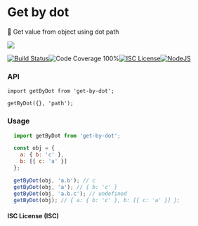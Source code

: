 # Get by dot

🌳 Get value from object using dot path

<a href="https://nodei.co/npm/get-by-dot/">
  <img src="https://nodei.co/npm/get-by-dot.png?downloads=true">
</a>

[![Build Status](https://img.shields.io/badge/build-passing-brightgreen.svg?style=flat-square)](https://travis-ci.org/roganmelo/get-by-dot)![Code Coverage 100%](https://img.shields.io/badge/code%20coverage-100%25-green.svg?style=flat-square)[![ISC License](https://img.shields.io/badge/license-ISC-blue.svg?style=flat-square)](https://github.com/roganmelo/get-by-dot/blob/master/LICENSE)[![NodeJS](https://img.shields.io/badge/node-6.1.x-brightgreen.svg?style=flat-square)](https://github.com/roganmelo/fn-spy/blob/master/package.json#L50)

### API
`import getByDot from 'get-by-dot';`

`getByDot({}, 'path');`


### Usage

```js
  import getByDot from 'get-by-dot';

  const obj = {
    a: { b: 'c' },
    b: [{ c: 'a' }]
  };

  getByDot(obj, 'a.b'); // c
  getByDot(obj, 'a'); // { b: 'c' }
  getByDot(obj, 'a.b.c'); // undefined
  getByDot(obj); // { a: { b: 'c' }, b: [{ c: 'a' }] };
```

#### ISC License (ISC)

